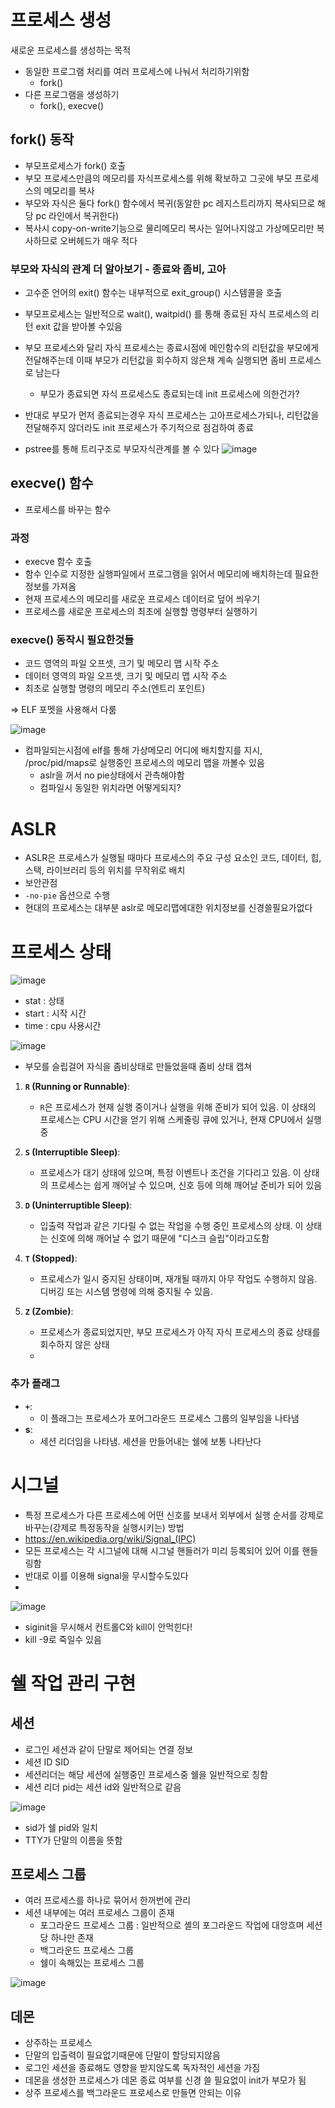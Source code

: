 # 프로세스 생성
새로운 프로세스를 생성하는 목적
- 동일한 프로그램 처리를 여러 프로세스에 나눠서 처리하기위함
  - fork()   
- 다른 프로그램을 생성하기
  - fork(), execve()
 
## fork() 동작
- 부모프로세스가 fork() 호출
- 부모 프로세스만큼의 메모리를 자식프로세스를 위해 확보하고 그곳에 부모 프로세스의 메모리를 복사
- 부모와 자식은 둘다 fork() 함수에서 복귀(동알한 pc 레지스트리까지 복사되므로 해당 pc 라인에서 복귀한다)
- 복사시 copy-on-write기능으로 물리메모리 복사는 일어나지않고 가상메모리만 복사하므로 오버헤드가 매우 적다
### 부모와 자식의 관계 더 알아보기 - 종료와 좀비, 고아
- 고수준 언어의 exit() 함수는 내부적으로 exit_group() 시스템콜을 호출
- 부모프로세스는 일반적으로 wait(), waitpid() 를 통해 종료된 자식 프로세스의 리턴 exit 값을 받아볼 수있음
- 부모 프로세스와 달리 자식 프로세스는 종료시점에 메인함수의 리턴값을 부모에게 전달해주는데 이때 부모가 리턴값을 회수하지 않은채 계속 실행되면 좀비 프로세스로 남는다
  - 부모가 종료되면 자식 프로세스도 종료되는데 init 프로세스에 의한건가?
- 반대로 부모가 먼저 종료되는경우 자식 프로세스는 고아프로세스가되나, 리턴값을 전달해주지 않더라도 init 프로세스가 주기적으로 점검하여 종료

- pstree를 통해 트리구조로 부모자식관계를 볼 수 있다
![image](https://github.com/user-attachments/assets/6ccd691f-cc9f-4b7d-99af-c1f121cf42bf)


## execve() 함수
- 프로세스를 바꾸는 함수
### 과정
- execve 함수 호출
- 함수 인수로 지정한 실행파일에서 프로그램을 읽어서 메모리에 배치하는데 필요한 정보를 가져옴
- 현재 프로세스의 메모리를 새로운 프로세스 데이터로 덮어 씌우기
- 프로세스를 새로운 프로세스의 최초에 실행할 명령부터 실행하기

### execve() 동작시 필요한것들
- 코드 영역의 파일 오프셋, 크기 및 메모리 맵 시작 주소
- 데이터 영역의 파일 오프셋, 크기 및 메모리 맵 시작 주소
- 최초로 실행할 명령의 메모리 주소(엔트리 포인트)

=> ELF 포멧을 사용해서 다룸

![image](https://github.com/user-attachments/assets/1fc8ca6f-3fc9-45a2-b3f1-fc78500bf602)

- 컴파일되는시점에 elf를 통해 가상메모리 어디에 배치할지를 지시, /proc/pid/maps로 실행중인 프로세스의 메모리 맵을 까볼수 있음
  - aslr을 꺼서 no pie상태에서 관측해야함
  - 컴파일시 동일한 위치라면 어떻게되지?


# ASLR
- ASLR은 프로세스가 실행될 때마다 프로세스의 주요 구성 요소인 코드, 데이터, 힙, 스택, 라이브러리 등의 위치를 무작위로 배치
- 보안관점
- `-no-pie` 옵션으로 수행
- 현대의 프로세스는 대부분 aslr로 메모리맵에대한 위치정보를 신경쓸필요가없다

# 프로세스 상태
![image](https://github.com/user-attachments/assets/70786aad-6602-4cde-9e66-6423e9d2c5fa)

- stat : 상태
- start : 시작 시간
- time : cpu 사용시간


![image](https://github.com/user-attachments/assets/51f2fb30-5052-4b7e-b958-320abe3466d9)

- 부모를 슬립걸어 자식을 좀비상태로 만들었을때 좀비 상태 캡쳐


1. **`R` (Running or Runnable)**:
   - `R`은 프로세스가 현재 실행 중이거나 실행을 위해 준비가 되어 있음. 이 상태의 프로세스는 CPU 시간을 얻기 위해 스케줄링 큐에 있거나, 현재 CPU에서 실행 중

2. **`S` (Interruptible Sleep)**:
   - 프로세스가 대기 상태에 있으며, 특정 이벤트나 조건을 기다리고 있음. 이 상태의 프로세스는 쉽게 깨어날 수 있으며, 신호 등에 의해 깨어날 준비가 되어 있음

3. **`D` (Uninterruptible Sleep)**:
   - 입출력 작업과 같은 기다릴 수 없는 작업을 수행 중인 프로세스의 상태. 이 상태는 신호에 의해 깨어날 수 없기 때문에 "디스크 슬립"이라고도함

4. **`T` (Stopped)**:
   - 프로세스가 일시 중지된 상태이며, 재개될 때까지 아무 작업도 수행하지 않음. 디버깅 또는 시스템 명령에 의해 중지될 수 있음.

5. **`Z` (Zombie)**:
   - 프로세스가 종료되었지만, 부모 프로세스가 아직 자식 프로세스의 종료 상태를 회수하지 않은 상태
   - 
### 추가 플래그

- **`+`**:
  - 이 플래그는 프로세스가 포어그라운드 프로세스 그룹의 일부임을 나타냄
- **s**:
  - 세션 리더임을 나타냄. 세션을 만들어내는 쉘에 보통 나타난다
 

# 시그널
- 특정 프로세스가 다른 프로세스에 어떤 신호를 보내서 외부에서 실행 순서를 강제로 바꾸는(강제로 특정동작을 실행시키는) 방법
- https://en.wikipedia.org/wiki/Signal_(IPC)
- 모든 프로세스는 각 시그널에 대해 시그널 핸들러가 미리 등록되어 있어 이를 핸들링함
- 반대로 이를 이용해 signal을 무시할수도있다
- 

![image](https://github.com/user-attachments/assets/8c8bd75e-6c4e-4bd2-9b28-00a17edbcf9d)

- siginit을 무시해서 컨트롤C와 kill이 안먹힌다!
- kill -9로 죽일수 있음


 # 쉘 작업 관리 구현

 ## 세션
 - 로그인 세션과 같이 단말로 제어되는 연결 정보
 - 세션 ID SID
 - 세션리더는 해당 세션에 실행중인 프로세스중 쉘을 일반적으로 칭함
 - 세션 리더 pid는 세션 id와 일반적으로 같음

![image](https://github.com/user-attachments/assets/46388152-87e4-463d-80b5-d0b71c5f16ca)
- sid가 쉘 pid와 일치
- TTY가 단말의 이름을 뜻함

## 프로세스 그룹
- 여러 프로세스를 하나로 묶어서 한꺼번에 관리
- 세션 내부에는 여러 프로세스 그룹이 존재
  - 포그라운드 프로세스 그룹 : 일반적으로 셸의 포그라운드 작업에 대앙흐며 세션당 하나만 존재
  - 백그라운드 프로세스 그룹
  - 쉘이 속해있는 프로세스 그룹
 
![image](https://github.com/user-attachments/assets/be809b3e-0ef4-4b50-ad4a-5cbafc760854)


## 데몬
- 상주하는 프로세스
- 단말의 입출력이 필요없기때문에 단말이 할당되지않음
- 로그인 세션을 종료해도 영향을 받지않도록 독자적인 세션을 가짐
- 데몬을 생성한  프로세스가 데몬 종료 여부를 신경 쓸 필요없이 init가 부모가 됨
- 상주 프로세스를 백그라운드 프로세스로 만들면 안되는 이유
